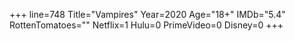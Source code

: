+++
line=748
Title="Vampires"
Year=2020
Age="18+"
IMDb="5.4"
RottenTomatoes=""
Netflix=1
Hulu=0
PrimeVideo=0
Disney=0
+++

